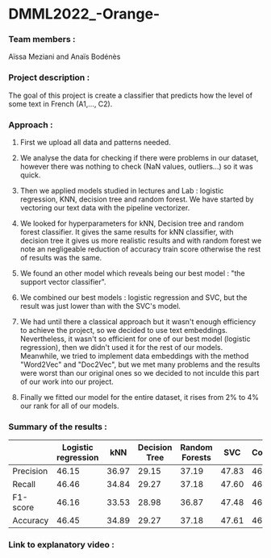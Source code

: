 # DMML2022_-Orange-

### Team members : 
Aïssa Meziani and Anaïs Bodénès

### Project description : 
The goal of this project is create a classifier that predicts how the level of some text in French (A1,..., C2).

### Approach :

1) First we upload all data and patterns needed.

2) We analyse the data for checking if there were problems in our dataset, however there was nothing to check (NaN values, outliers...) so it was quick.

3) Then we applied models studied in lectures and Lab : logistic regression, KNN, decision tree and random forest. We have started by vectoring our text data with the pipeline vectorizer.

4) We looked for hyperparameters for kNN, Decision tree and random forest classifier. It gives the same results for kNN classifier, with decision tree it gives us more realistic results and with random forest we note an negligeable reduction of accuracy train score otherwise the rest of results was the same.

5) We found an other model which reveals being our best model : "the support vector classifier".

6) We combined our best models : logistic regression and SVC, but the result was just lower than with the SVC's model.

7) We had until there a classical approach but it wasn't enough efficiency to achieve the project, so we decided to use text embeddings.
Nevertheless, it wasn't so efficient for one of our best model (logistic regression), then we didn't used it for the rest of our models.
Meanwhile, we tried to implement data embeddings with the method "Word2Vec" and "Doc2Vec", but we met many problems and the results were worst than our original ones so we decided to not inculde this part of our work into our project.

8) Finally we fitted our model for the entire dataset, it rises from 2% to 4% our rank for all of our models.

### Summary of the results :

| | Logistic regression |kNN	| Decision Tree | Random Forests | SVC | Combination |
| ------------- | ------------- |----------| ------------- | ------------- |----------| -------|
| Precision |46.15|36.97| 29.15 | 37.19 |47.83| 46.54|
| Recall |46.46|34.84| 29.27 | 37.18 |47.60| 46.46|
| F1-score | 46.16|33.53| 28.98 | 36.87 |47.48| 46.17|
| Accuracy | 46.45 |34.89| 29.27 | 37.18 |47.61| 46.45|

### Link to explanatory video :
